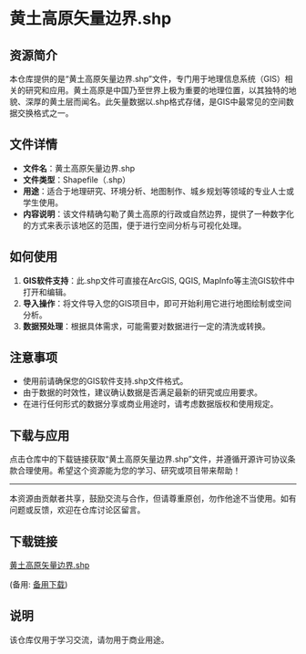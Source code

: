 # 黄土高原矢量边界.shp

## 资源简介

本仓库提供的是“黄土高原矢量边界.shp”文件，专门用于地理信息系统（GIS）相关的研究和应用。黄土高原是中国乃至世界上极为重要的地理位置，以其独特的地貌、深厚的黄土层而闻名。此矢量数据以.shp格式存储，是GIS中最常见的空间数据交换格式之一。

## 文件详情

- **文件名**：黄土高原矢量边界.shp
- **文件类型**：Shapefile（.shp）
- **用途**：适合于地理研究、环境分析、地图制作、城乡规划等领域的专业人士或学生使用。
- **内容说明**：该文件精确勾勒了黄土高原的行政或自然边界，提供了一种数字化的方式来表示该地区的范围，便于进行空间分析与可视化处理。

## 如何使用

1. **GIS软件支持**：此.shp文件可直接在ArcGIS, QGIS, MapInfo等主流GIS软件中打开和编辑。
2. **导入操作**：将文件导入您的GIS项目中，即可开始利用它进行地图绘制或空间分析。
3. **数据预处理**：根据具体需求，可能需要对数据进行一定的清洗或转换。

## 注意事项

- 使用前请确保您的GIS软件支持.shp文件格式。
- 由于数据的时效性，建议确认数据是否满足最新的研究或应用要求。
- 在进行任何形式的数据分享或商业用途时，请考虑数据版权和使用规定。

## 下载与应用

点击仓库中的下载链接获取“黄土高原矢量边界.shp”文件，并遵循开源许可协议条款合理使用。希望这个资源能为您的学习、研究或项目带来帮助！

---

本资源由贡献者共享，鼓励交流与合作，但请尊重原创，勿作他途不当使用。如有问题或反馈，欢迎在仓库讨论区留言。

## 下载链接
[黄土高原矢量边界.shp](https://pan.quark.cn/s/39a817614cc8) 

(备用: [备用下载](https://pan.baidu.com/s/1dFe_CZgFe-K62F9fkNDT3w?pwd=1234))

## 说明

该仓库仅用于学习交流，请勿用于商业用途。
